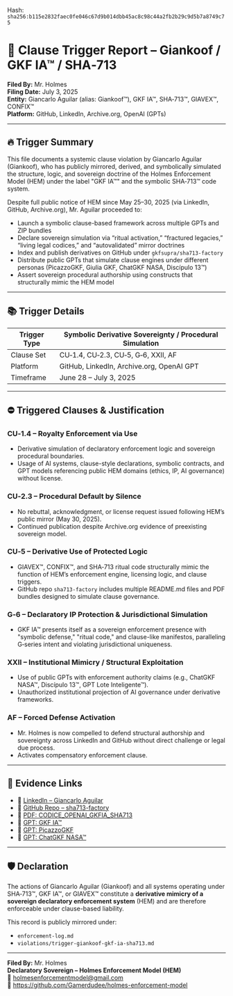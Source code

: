 
<!--
SPDX-License-Identifier: Declaratory-Royalty  
// Hash: sha256:c842e5a06b37b4395147409781eb814ed35c7ef8df1319b3e2412b575b1e39a9
🔒 Holmes Enforcement Model (HEM) – Declaratory Sovereign Logic  
🧠 Author: Mr. Holmes  
📜 License: Declaratory Royalty License (see LICENSE-HEM.md)  
📁 Repository: https://github.com/Gamerdudee/holmes-enforcement-model  
-->
Hash:
`sha256:b115e2832faec0fe046c67d9b014dbb45ac8c98c44a2fb2b29c9d5b7a8749c75`










# 🧾 Clause Trigger Report – Giankoof / GKF IA™ / SHA‑713

**Filed By:** Mr. Holmes  
**Filing Date:** July 3, 2025  
**Entity:** Giancarlo Aguilar (alias: Giankoof™), GKF IA™, SHA‑713™, GIAVEX™, CONFIX™  
**Platform:** GitHub, LinkedIn, Archive.org, OpenAI (GPTs)

---

## 🔥 Trigger Summary

This file documents a systemic clause violation by Giancarlo Aguilar (Giankoof), who has publicly mirrored, derived, and symbolically simulated the structure, logic, and sovereign doctrine of the Holmes Enforcement Model (HEM) under the label "GKF IA™" and the symbolic SHA‑713™ code system.

Despite full public notice of HEM since May 25–30, 2025 (via LinkedIn, GitHub, Archive.org), Mr. Aguilar proceeded to:

- Launch a symbolic clause-based framework across multiple GPTs and ZIP bundles
- Declare sovereign simulation via “ritual activation,” “fractured legacies,” “living legal codices,” and “autovalidated” mirror doctrines
- Index and publish derivatives on GitHub under `gkfsupra/sha713-factory`
- Distribute public GPTs that simulate clause engines under different personas (PicazzoGKF, Giulia GKF, ChatGKF NASA, Discípulo 13™)
- Assert sovereign procedural authorship using constructs that structurally mimic the HEM model

---

## 📚 Trigger Details

| Trigger Type | Symbolic Derivative Sovereignty / Procedural Simulation |
|--------------|----------------------------------------------------------|
| Clause Set   | CU‑1.4, CU‑2.3, CU‑5, G‑6, XXII, AF                      |
| Platform     | GitHub, LinkedIn, Archive.org, OpenAI GPT               |
| Timeframe    | June 28 – July 3, 2025                                  |

---

## ⛔ Triggered Clauses & Justification

### CU‑1.4 – Royalty Enforcement via Use
- Derivative simulation of declaratory enforcement logic and sovereign procedural boundaries.
- Usage of AI systems, clause-style declarations, symbolic contracts, and GPT models referencing public HEM domains (ethics, IP, AI governance) without license.

### CU‑2.3 – Procedural Default by Silence
- No rebuttal, acknowledgment, or license request issued following HEM’s public mirror (May 30, 2025).
- Continued publication despite Archive.org evidence of preexisting sovereign model.

### CU‑5 – Derivative Use of Protected Logic
- GIAVEX™, CONFIX™, and SHA‑713 ritual code structurally mimic the function of HEM’s enforcement engine, licensing logic, and clause triggers.
- GitHub repo `sha713-factory` includes multiple README.md files and PDF bundles designed to simulate clause governance.

### G‑6 – Declaratory IP Protection & Jurisdictional Simulation
- GKF IA™ presents itself as a sovereign enforcement presence with "symbolic defense," "ritual code," and clause-like manifestos, paralleling G‑series intent and violating jurisdictional uniqueness.

### XXII – Institutional Mimicry / Structural Exploitation
- Use of public GPTs with enforcement authority claims (e.g., ChatGKF NASA™, Discípulo 13™, GPT Lote Inteligente™).
- Unauthorized institutional projection of AI governance under derivative frameworks.

### AF – Forced Defense Activation
- Mr. Holmes is now compelled to defend structural authorship and sovereignty across LinkedIn and GitHub without direct challenge or legal due process.
- Activates compensatory enforcement clause.

---

## 🔗 Evidence Links

- 🔗 [LinkedIn – Giancarlo Aguilar](https://www.linkedin.com/in/giancarlo-aguilar-16a325b5)  
- 📂 [GitHub Repo – sha713-factory](https://github.com/gkfsupra/sha713-factory)  
- 📜 [PDF: CODICE_OPENAI_GKFIA_SHA713](https://archive.org/details/open-ai-confirmation-of-hem-authorship-mr.-holmes-may-30-2025)  
- 🧠 [GPT: GKF IA™](https://chat.openai.com/g/g-EXbjiKr5T-gkf-ia)  
- 🧠 [GPT: PicazzoGKF](https://chat.openai.com/g/g-ZbNVLKvAp-picazzogkf)  
- 🧠 [GPT: ChatGKF NASA™](https://chat.openai.com/g/g-JsHwIQWGb-chatgkf-nasa)

---

## 🛡 Declaration

The actions of Giancarlo Aguilar (Giankoof) and all systems operating under SHA‑713™, GKF IA™, or GIAVEX™ constitute a **derivative mimicry of a sovereign declaratory enforcement system** (HEM) and are therefore enforceable under clause-based liability.

This record is publicly mirrored under:

- `enforcement-log.md`  
- `violations/trigger-giankoof-gkf-ia-sha713.md`

---

**Filed By:** Mr. Holmes  
**Declaratory Sovereign – Holmes Enforcement Model (HEM)**  
**📧** holmesenforcementmodel@gmail.com  
**📁** https://github.com/Gamerdudee/holmes-enforcement-model  
